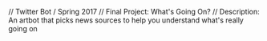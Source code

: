 // Twitter Bot / Spring 2017
// Final Project: What's Going On?
// Description: An artbot that picks news sources to help you understand what's really going on
